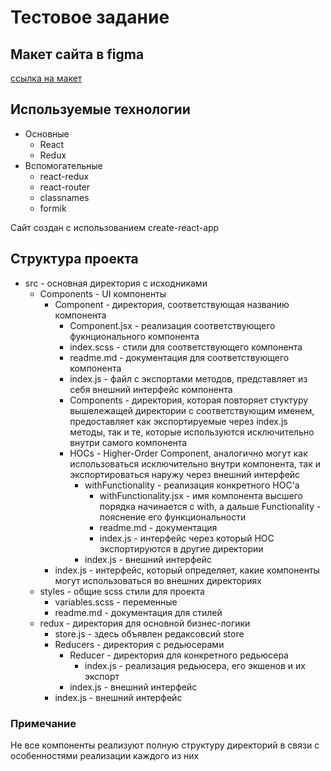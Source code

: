 # Тестовое задание

## Макет сайта в figma

[ссылка на макет](https://www.figma.com/file/w7yaFmRCdmxcaWfOlEoihy/test-site?node-id=0%3A1)

## Используемые технологии

* Основные
  * React
  * Redux
* Вспомогательные
  * react-redux
  * react-router
  * classnames
  * formik

Сайт создан с использованием create-react-app

## Структура проекта

* src - основная директория с исходниками
  * Components - UI компоненты
    * Component - директория, соответствующая названию компонента
      * Component.jsx - реализация соответствующего фукнционального компонента
      * index.scss - стили для соответствующего компонента
      * readme.md - документация для соответствующего компонента
      * index.js - файл с экспортами методов, представляет из себя внешний интерфейс компонента
      * Components - директория, которая повторяет стуктуру вышележащей директории с соответствующим именем, предоставляет как экспортируемые через index.js методы, так и те, которые используются исключительно внутри самого компонента
      * HOCs - Higher-Order Component, аналогично могут как использоваться исключительно внутри компонента, так и экспортироваться наружу через внешний интерфейс
        * withFunctionality - реализация конкретного HOC'а
          * withFunctionality.jsx - имя компонента высшего порядка начинается с with, а дальше Functionality - пояснение его функциональности
          * readme.md - документация
          * index.js - интерфейс через который HOC экспортируются в другие директории
        * index.js - внешний интерфейс
    * index.js - интерфейс, который определяет, какие компоненты могут использоваться во внешних директориях
  * styles - общие scss стили для проекта
    * variables.scss - переменные
    * readme.md - документация для стилей
  * redux - директория для основной бизнес-логики
    * store.js - здесь объявлен редаксовсий store
    * Reducers - директория с редьюсерами
      * Reducer - директория для конкретного редьюсера
        * index.js - реализация редьюсера, его экшенов и их экспорт
      * index.js - внешний интерфейс
    * index.js - внешний интерфейс

### Примечание

Не все компоненты реализуют полную структуру директорий в связи с особенностями реализации каждого из них
